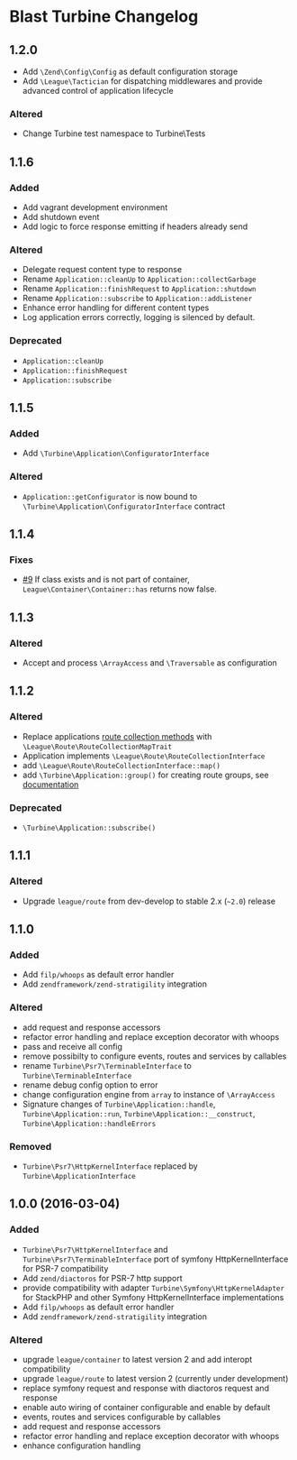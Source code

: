 # Blast Turbine Changelog

## 1.2.0

 - Add `\Zend\Config\Config` as default configuration storage
 - Add `\League\Tactician` for dispatching middlewares and provide advanced control of application lifecycle

### Altered
 
 - Change Turbine test namespace to Turbine\Tests

## 1.1.6

### Added

 - Add vagrant development environment
 - Add shutdown event
 - Add logic to force response emitting if headers already send

### Altered

 - Delegate request content type to response
 - Rename `Application::cleanUp` to `Application::collectGarbage`
 - Rename `Application::finishRequest` to `Application::shutdown`
 - Rename `Application::subscribe` to `Application::addListener`
 - Enhance error handling for different content types
 - Log application errors correctly, logging is silenced by default.
 
### Deprecated

 - `Application::cleanUp`
 - `Application::finishRequest`
 - `Application::subscribe`


## 1.1.5

### Added

 - Add `\Turbine\Application\ConfiguratorInterface`

### Altered

 - `Application::getConfigurator` is now bound to `\Turbine\Application\ConfiguratorInterface` contract

## 1.1.4

### Fixes

- [\#9](../../issues/9) If class exists and is not part of container, `League\Container\Container::has` returns now false.

## 1.1.3

### Altered

- Accept and process `\ArrayAccess` and `\Traversable` as configuration

## 1.1.2

### Altered

 - Replace applications [route collection methods](https://github.com/thephpleague/route/blob/master/src/RouteCollectionInterface.php) with `\League\Route\RouteCollectionMapTrait`
 - Application implements `\League\Route\RouteCollectionInterface`
 - add `\League\Route\RouteCollectionInterface::map()` 
 - add `\Turbine\Application::group()` for creating route groups, see [documentation](http://route.thephpleague.com/route-groups/)

### Deprecated

 - `\Turbine\Application::subscribe()`

## 1.1.1

### Altered

 - Upgrade `league/route` from dev-develop to stable 2.x (`~2.0`) release

## 1.1.0

### Added

 - Add `filp/whoops` as default error handler
 - Add `zendframework/zend-stratigility` integration

### Altered

 - add request and response accessors
 - refactor error handling and replace exception decorator with whoops
 - pass and receive all config 
 - remove possibilty to configure events, routes and services by callables
 - rename `Turbine\Psr7\TerminableInterface` to `Turbine\TerminableInterface`
 - rename debug config option to error
 - change configuration engine from `array` to instance of `\ArrayAccess`
 - Signature changes of `Turbine\Application::handle`, `Turbine\Application::run`, `Turbine\Application::__construct`, `Turbine\Application::handleErrors` 

### Removed

 - `Turbine\Psr7\HttpKernelInterface` replaced by `Turbine\ApplicationInterface`
 
## 1.0.0 (2016-03-04)

### Added

 - `Turbine\Psr7\HttpKernelInterface` and `Turbine\Psr7\TerminableInterface` port of symfony HttpKernelInterface for PSR-7 compatibility
 - Add `zend/diactoros` for PSR-7 http support
 - provide compatibility with adapter `Turbine\Symfony\HttpKernelAdapter` for StackPHP and other Symfony HttpKernelInterface implementations
 - Add `filp/whoops` as default error handler
 - Add `zendframework/zend-stratigility` integration

### Altered

 - upgrade `league/container` to latest version 2 and add interopt compatibility
 - upgrade `league/route` to latest version 2 (currently under development)
 - replace symfony request and response with diactoros request and response
 - enable auto wiring of container configurable and enable by default
 - events, routes and services configurable by callables
 - add request and response accessors
 - refactor error handling and replace exception decorator with whoops
 - enhance configuration handling 